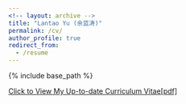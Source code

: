 ```yaml
---
<!-- layout: archive -->
title: "Lantao Yu (余蓝涛)"
permalink: /cv/
author_profile: true
redirect_from:
  - /resume
---
```


{% include base_path %}

[Click to View My Up-to-date Curriculum Vitae[pdf]](https://complexfilter.github.io/files/lantaoyu_cv_june_2023.pdf)

<!-- <embed src="https://complexfilter.github.io/files/lantao_yu_cv_june_2021.pdf" width="650" height="1800" type='application/pdf'> -->
